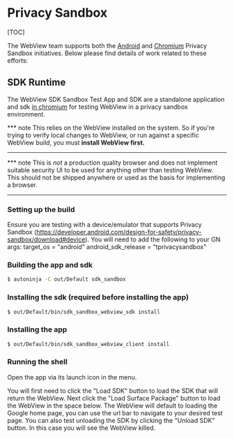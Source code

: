 # Privacy Sandbox


[TOC]


The WebView team supports both the [Android](https://developer.android.com/design-for-safety/privacy-sandbox) and [Chromium](https://developer.chrome.com/en/docs/privacy-sandbox/) Privacy Sandbox
initiatives. Below please find details of work related to these efforts:


## SDK Runtime

The WebView SDK Sandbox Test App and SDK are a standalone application and sdk [in chromium](/android_webview/tools/sdk_sandbox/)
for testing WebView in a privacy sandbox environment.


*** note
This relies on the WebView installed on the system. So if you're trying to
verify local changes to WebView, or run against a specific WebView build, you
must **install WebView first.**
***


*** note
This is *not* a production quality browser and does not implement suitable
security UI to be used for anything other than testing WebView. This should not
be shipped anywhere or used as the basis for implementing a browser.
***


### Setting up the build

Ensure you are testing with a device/emulator that supports Privacy Sandbox
(https://developer.android.com/design-for-safety/privacy-sandbox/download#device).
You will need to add the following to your GN args:
target_os = "android"
android_sdk_release = "tprivacysandbox"


### Building the app and sdk

```sh
$ autoninja -C out/Default sdk_sandbox
```

### Installing the sdk (required before installing the app)

```sh
$ out/Default/bin/sdk_sandbox_webview_sdk install
```

### Installing the app

```sh
$ out/Default/bin/sdk_sandbox_webview_client install
```

### Running the shell

Open the app via its launch icon in the menu. 

You will first need to click the "Load SDK" button to load the SDK that will return the WebView. 
Next click the "Load Surface Package" button to load the WebView in the space below.
The WebView will default to loading the Google home page, you can use the url bar to navigate to your desired test page.
You can also test unloading the SDK by clicking the "Unload SDK" button. In this case you will see the WebView killed.
